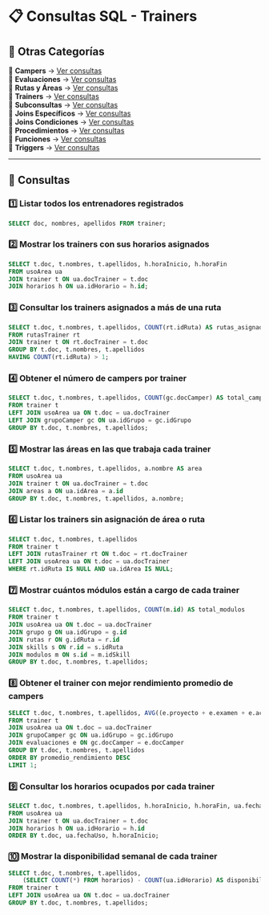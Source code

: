 
# 📋 Consultas SQL - Trainers  

## 📂 Otras Categorías  

📌 **Campers** → [Ver consultas](../../consultas-sql/1.campers/)  
📌 **Evaluaciones** → [Ver consultas](../../consultas-sql/2.evaluaciones/)  
📌 **Rutas y Áreas** → [Ver consultas](../../consultas-sql/3.rutas_Areas/)  
📌 **Trainers** → [Ver consultas](../../consultas-sql/4.trainers/)  
📌 **Subconsultas** → [Ver consultas](../../consultas-sql/5.SubConsultas/)  
📌 **Joins Específicos** → [Ver consultas](../../consultas-sql/7.Joins_específicos/)  
📌 **Joins Condiciones** → [Ver consultas](../../consultas-sql/8.joins_condiciones/)  
📌 **Procedimientos** → [Ver consultas](../../consultas-sql/9.procedimientos/)  
📌 **Funciones** → [Ver consultas](../../consultas-sql/10.funciones/)  
📌 **Triggers** → [Ver consultas](../../consultas-sql/11.triggers/)  

---  

## 📌 Consultas  

### 1️⃣ Listar todos los entrenadores registrados  
```sql  
SELECT doc, nombres, apellidos FROM trainer;
```  

### 2️⃣ Mostrar los trainers con sus horarios asignados  
```sql  
SELECT t.doc, t.nombres, t.apellidos, h.horaInicio, h.horaFin 
FROM usoArea ua
JOIN trainer t ON ua.docTrainer = t.doc
JOIN horarios h ON ua.idHorario = h.id;
```  

### 3️⃣ Consultar los trainers asignados a más de una ruta  
```sql  
SELECT t.doc, t.nombres, t.apellidos, COUNT(rt.idRuta) AS rutas_asignadas
FROM rutasTrainer rt
JOIN trainer t ON rt.docTrainer = t.doc
GROUP BY t.doc, t.nombres, t.apellidos
HAVING COUNT(rt.idRuta) > 1;
```  

### 4️⃣ Obtener el número de campers por trainer  
```sql  
SELECT t.doc, t.nombres, t.apellidos, COUNT(gc.docCamper) AS total_campers
FROM trainer t
LEFT JOIN usoArea ua ON t.doc = ua.docTrainer
LEFT JOIN grupoCamper gc ON ua.idGrupo = gc.idGrupo
GROUP BY t.doc, t.nombres, t.apellidos;
```  

### 5️⃣ Mostrar las áreas en las que trabaja cada trainer  
```sql  
SELECT t.doc, t.nombres, t.apellidos, a.nombre AS area
FROM usoArea ua
JOIN trainer t ON ua.docTrainer = t.doc
JOIN areas a ON ua.idArea = a.id
GROUP BY t.doc, t.nombres, t.apellidos, a.nombre; 
```  

### 6️⃣ Listar los trainers sin asignación de área o ruta  
```sql  
SELECT t.doc, t.nombres, t.apellidos
FROM trainer t
LEFT JOIN rutasTrainer rt ON t.doc = rt.docTrainer
LEFT JOIN usoArea ua ON t.doc = ua.docTrainer
WHERE rt.idRuta IS NULL AND ua.idArea IS NULL;
```  

### 7️⃣ Mostrar cuántos módulos están a cargo de cada trainer  
```sql  
SELECT t.doc, t.nombres, t.apellidos, COUNT(m.id) AS total_modulos
FROM trainer t
JOIN usoArea ua ON t.doc = ua.docTrainer
JOIN grupo g ON ua.idGrupo = g.id
JOIN rutas r ON g.idRuta = r.id
JOIN skills s ON r.id = s.idRuta
JOIN modulos m ON s.id = m.idSkill
GROUP BY t.doc, t.nombres, t.apellidos;
```  

### 8️⃣ Obtener el trainer con mejor rendimiento promedio de campers  
```sql  
SELECT t.doc, t.nombres, t.apellidos, AVG((e.proyecto + e.examen + e.actividades) / 3) AS promedio_rendimiento
FROM trainer t
JOIN usoArea ua ON t.doc = ua.docTrainer
JOIN grupoCamper gc ON ua.idGrupo = gc.idGrupo
JOIN evaluaciones e ON gc.docCamper = e.docCamper
GROUP BY t.doc, t.nombres, t.apellidos
ORDER BY promedio_rendimiento DESC
LIMIT 1;
```  

### 9️⃣ Consultar los horarios ocupados por cada trainer  
```sql  
SELECT t.doc, t.nombres, t.apellidos, h.horaInicio, h.horaFin, ua.fechaUso
FROM usoArea ua
JOIN trainer t ON ua.docTrainer = t.doc
JOIN horarios h ON ua.idHorario = h.id
ORDER BY t.doc, ua.fechaUso, h.horaInicio;
```  

### 🔟 Mostrar la disponibilidad semanal de cada trainer  
```sql  
SELECT t.doc, t.nombres, t.apellidos, 
    (SELECT COUNT(*) FROM horarios) - COUNT(ua.idHorario) AS disponibilidad
FROM trainer t
LEFT JOIN usoArea ua ON t.doc = ua.docTrainer
GROUP BY t.doc, t.nombres, t.apellidos;
```  
